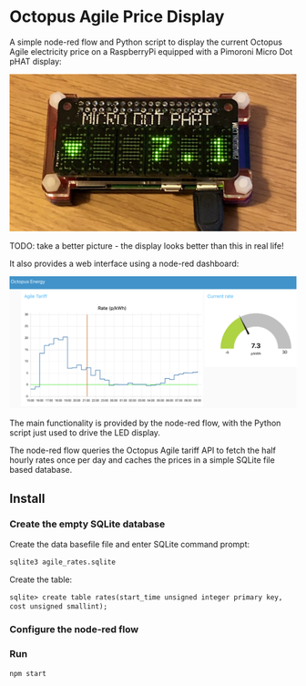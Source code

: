 # Octopus Agile Price Display

A simple node-red flow and Python script to display the current Octopus Agile
electricity price on a RaspberryPi equipped with a Pimoroni Micro Dot pHAT display:

![overview](docs/display.jpg)

TODO: take a better picture - the display looks better than this in real life!

It also provides a web interface using a node-red dashboard:

![overview](docs/dashboard.png)

The main functionality is provided by the node-red flow, with the Python script just
used to drive the LED display.

The node-red flow queries the Octopus Agile tariff API to fetch the half hourly rates
once per day and caches the prices in a simple SQLite file based database.

## Install





### Create the empty SQLite database

Create the data basefile file and enter SQLite command prompt:

```bash
sqlite3 agile_rates.sqlite
```

Create the table:

```
sqlite> create table rates(start_time unsigned integer primary key, cost unsigned smallint);
```

### Configure the node-red flow



### Run

```
npm start
```


